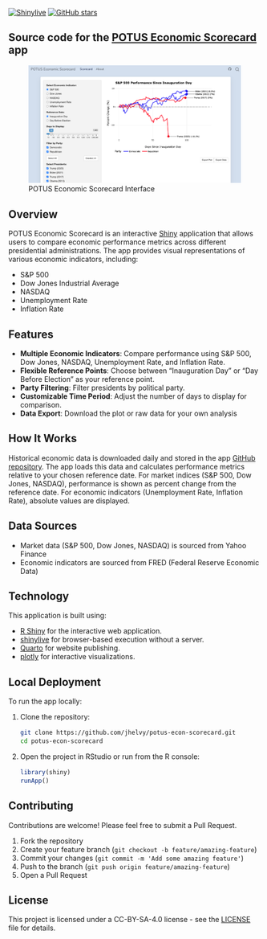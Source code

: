 
<!-- README.md is generated from README.Rmd. Please edit that file -->

[![Shinylive](https://img.shields.io/badge/Shinylive-2.0.0-blue)](https://posit.co/blog/shinylive-for-r/)
[![GitHub
stars](https://img.shields.io/github/stars/jhelvy/potus-econ-scorecard?style=social)](https://github.com/jhelvy/potus-econ-scorecard)

## Source code for the [POTUS Economic Scorecard](https://jhelvy.github.io/potus-econ-scorecard/) app

<figure>
<img
src="https://github.com/jhelvy/potus-econ-scorecard/blob/main/screenshot.png?raw=true"
alt="POTUS Economic Scorecard Interface" />
<figcaption aria-hidden="true">POTUS Economic Scorecard
Interface</figcaption>
</figure>

## Overview

POTUS Economic Scorecard is an interactive
[Shiny](https://shiny.posit.co/) application that allows users to
compare economic performance metrics across different presidential
administrations. The app provides visual representations of various
economic indicators, including:

- S&P 500
- Dow Jones Industrial Average
- NASDAQ
- Unemployment Rate
- Inflation Rate

## Features

- **Multiple Economic Indicators**: Compare performance using S&P 500,
  Dow Jones, NASDAQ, Unemployment Rate, and Inflation Rate.
- **Flexible Reference Points**: Choose between “Inauguration Day” or
  “Day Before Election” as your reference point.
- **Party Filtering**: Filter presidents by political party.
- **Customizable Time Period**: Adjust the number of days to display for
  comparison.
- **Data Export**: Download the plot or raw data for your own analysis

## How It Works

Historical economic data is downloaded daily and stored in the app
[GitHub repository](https://github.com/jhelvy/potus-econ-scorecard). The
app loads this data and calculates performance metrics relative to your
chosen reference date. For market indices (S&P 500, Dow Jones, NASDAQ),
performance is shown as percent change from the reference date. For
economic indicators (Unemployment Rate, Inflation Rate), absolute values
are displayed.

## Data Sources

- Market data (S&P 500, Dow Jones, NASDAQ) is sourced from Yahoo Finance
- Economic indicators are sourced from FRED (Federal Reserve Economic
  Data)

## Technology

This application is built using:

- [R Shiny](https://shiny.posit.co/) for the interactive web
  application.
- [shinylive](https://posit-dev.github.io/r-shinylive/) for
  browser-based execution without a server.
- [Quarto](https://quarto.org/) for website publishing.
- [plotly](https://plotly.com/r/) for interactive visualizations.

## Local Deployment

To run the app locally:

1.  Clone the repository:

    ``` bash
    git clone https://github.com/jhelvy/potus-econ-scorecard.git
    cd potus-econ-scorecard
    ```

2.  Open the project in RStudio or run from the R console:

    ``` r
    library(shiny)
    runApp()
    ```

## Contributing

Contributions are welcome! Please feel free to submit a Pull Request.

1.  Fork the repository
2.  Create your feature branch
    (`git checkout -b feature/amazing-feature`)
3.  Commit your changes (`git commit -m 'Add some amazing feature'`)
4.  Push to the branch (`git push origin feature/amazing-feature`)
5.  Open a Pull Request

## License

This project is licensed under a CC-BY-SA-4.0 license - see the
[LICENSE](https://github.com/jhelvy/potus-econ-scorecard/blob/main/LICENSE.md)
file for details.

